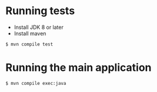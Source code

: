 # Running tests

* Install JDK 8 or later
* Install maven

```
$ mvn compile test
```

# Running the main application

```
$ mvn compile exec:java
```
